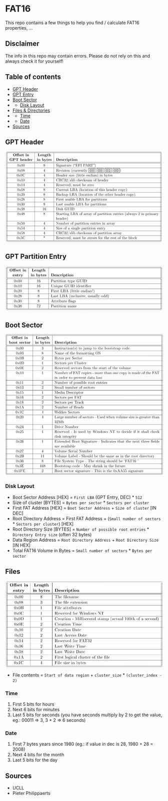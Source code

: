 # FAT16
This repo contains a few things to help you find / calculate FAT16 properties, ...

## Disclaimer
The info in this repo may contain errors. Please do not rely on this and always check it for yourself!

## Table of contents
- [GPT Header](#gpt-header)
- [GPT Entry](#gpt-entry)
- [Boot Sector](#boot-sector)
-  - [Disk Layout](#disk-layout)
- [Files & Directories](#files)
-  - [Time](#time)
-  - [Date](#date)
- [Sources](#sources)

## GPT Header
![GPT Header Image](gpt_header.png)


## GPT Partition Entry
![GPT Partition Image](gpt_partition.png)

## Boot Sector
![Boot sector](boot_sector.png)

### Disk Layout
- Boot Sector Address [HEX] = `First LBA` (GPT Entry, DEC) * `512`
- Size of cluster [BYTES] = `Bytes per sector` * `Sectors per cluster`
- First FAT Address [HEX] = `Boot Sector Address` + `Size of cluster` [IN DEC]
- Root Directory Address = First FAT Address + (`Small number of sectors` * `Sectors per cluster`) [HEX]
- Root Directory Size [BYTES] = `Number of possible root entries` * `Directory Entry size`  (often 32 bytes)
- Data Region Address = `Root Directory Address` + `Root Directory Size` [IN HEX]
- Total FAT16 Volume in Bytes = `Small number of sectors` * `Bytes per sector`

## Files
![Files and directories](files_directories.png)

- File contents = `Start of data region` + `cluster_size` * `(cluster_index - 2)`

### Time
1. First 5 bits for hours
2. Next 6 bits for minutes
3. Last 5 bits for seconds (you have seconds multiply by 2 to get the value, eg.: 00011 => 3, 3 * 2 => 6 seconds)

### Date
1. First 7 bytes years since 1980 (eg.: if value in dec is 28, 1980 + 28 = 2008)
2. Next 4 bits for the month
3. Last 5 bits for the day

## Sources
- UCLL
- Pieter Philippaerts